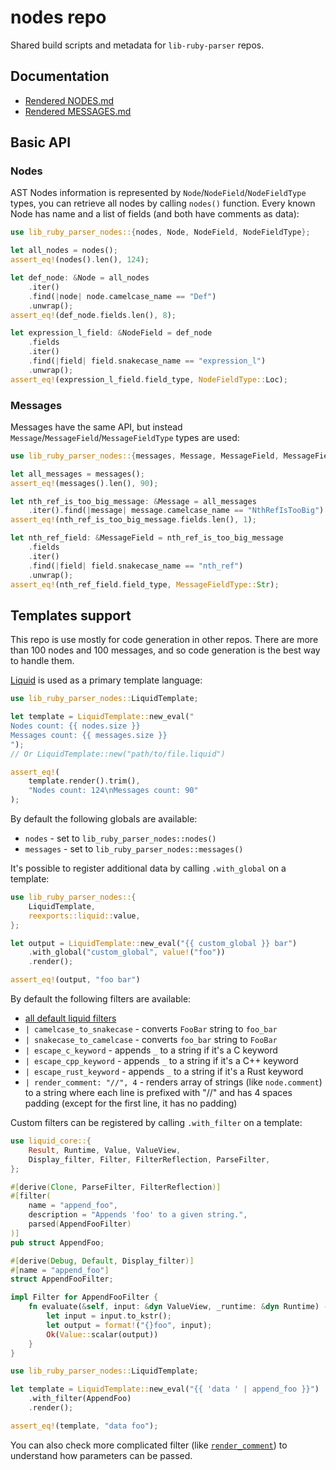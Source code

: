 # nodes repo

Shared build scripts and metadata for `lib-ruby-parser` repos.

## Documentation

+ [Rendered NODES.md](NODES.md)
+ [Rendered MESSAGES.md](MESSAGES.md)

## Basic API

### Nodes

AST Nodes information is represented by `Node`/`NodeField`/`NodeFieldType` types, you can retrieve all nodes
by calling `nodes()` function. Every known Node has name and a list of fields (and both have comments as data):

```rust
use lib_ruby_parser_nodes::{nodes, Node, NodeField, NodeFieldType};

let all_nodes = nodes();
assert_eq!(nodes().len(), 124);

let def_node: &Node = all_nodes
    .iter()
    .find(|node| node.camelcase_name == "Def")
    .unwrap();
assert_eq!(def_node.fields.len(), 8);

let expression_l_field: &NodeField = def_node
    .fields
    .iter()
    .find(|field| field.snakecase_name == "expression_l")
    .unwrap();
assert_eq!(expression_l_field.field_type, NodeFieldType::Loc);
```

### Messages

Messages have the same API, but instead `Message`/`MessageField`/`MessageFieldType` types are used:

```rust
use lib_ruby_parser_nodes::{messages, Message, MessageField, MessageFieldType};

let all_messages = messages();
assert_eq!(messages().len(), 90);

let nth_ref_is_too_big_message: &Message = all_messages
    .iter().find(|message| message.camelcase_name == "NthRefIsTooBig").unwrap();
assert_eq!(nth_ref_is_too_big_message.fields.len(), 1);

let nth_ref_field: &MessageField = nth_ref_is_too_big_message
    .fields
    .iter()
    .find(|field| field.snakecase_name == "nth_ref")
    .unwrap();
assert_eq!(nth_ref_field.field_type, MessageFieldType::Str);
```

## Templates support

This repo is use mostly for code generation in other repos. There are more than 100 nodes and 100 messages, and so code generation is the best way to handle them.

[Liquid](https://github.com/cobalt-org/liquid-rust) is used as a primary template language:

```rust
use lib_ruby_parser_nodes::LiquidTemplate;

let template = LiquidTemplate::new_eval("
Nodes count: {{ nodes.size }}
Messages count: {{ messages.size }}
");
// Or LiquidTemplate::new("path/to/file.liquid")

assert_eq!(
    template.render().trim(),
    "Nodes count: 124\nMessages count: 90"
);
```

By default the following globals are available:

+ `nodes` - set to `lib_ruby_parser_nodes::nodes()`
+ `messages` - set to `lib_ruby_parser_nodes::messages()`

It's possible to register additional data by calling `.with_global` on a template:

```rust
use lib_ruby_parser_nodes::{
    LiquidTemplate,
    reexports::liquid::value,
};

let output = LiquidTemplate::new_eval("{{ custom_global }} bar")
    .with_global("custom_global", value!("foo"))
    .render();

assert_eq!(output, "foo bar")
```

By default the following filters are available:

+ [all default liquid filters](https://github.com/Shopify/liquid/wiki/Liquid-for-Designers#standard-filters)
+ `| camelcase_to_snakecase` - converts `FooBar` string to `foo_bar`
+ `| snakecase_to_camelcase` - converts `foo_bar` string to `FooBar`
+ `| escape_c_keyword` - appends `_` to a string if it's a C keyword
+ `| escape_cpp_keyword` - appends `_` to a string if it's a C++ keyword
+ `| escape_rust_keyword` - appends `_` to a string if it's a Rust keyword
+ `| render_comment: "//", 4` - renders array of strings (like `node.comment`) to a string where each line is prefixed with "//" and has 4 spaces padding (except for the first line, it has no padding)

Custom filters can be registered by calling `.with_filter` on a template:

```rust
use liquid_core::{
    Result, Runtime, Value, ValueView,
    Display_filter, Filter, FilterReflection, ParseFilter,
};

#[derive(Clone, ParseFilter, FilterReflection)]
#[filter(
    name = "append_foo",
    description = "Appends 'foo' to a given string.",
    parsed(AppendFooFilter)
)]
pub struct AppendFoo;

#[derive(Debug, Default, Display_filter)]
#[name = "append_foo"]
struct AppendFooFilter;

impl Filter for AppendFooFilter {
    fn evaluate(&self, input: &dyn ValueView, _runtime: &dyn Runtime) -> Result<Value> {
        let input = input.to_kstr();
        let output = format!("{}foo", input);
        Ok(Value::scalar(output))
    }
}

use lib_ruby_parser_nodes::LiquidTemplate;

let template = LiquidTemplate::new_eval("{{ 'data ' | append_foo }}")
    .with_filter(AppendFoo)
    .render();

assert_eq!(template, "data foo");
```

You can also check more complicated filter (like [`render_comment`](https://github.com/lib-ruby-parser/nodes/blob/master/src/filters/render_comment.rs)) to understand how parameters can be passed.
